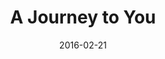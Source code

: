 ---
layout: default
modal-id: 5
date: 2016-02-21
title: A Journey to You
img: journey-to-you-thumb.gif
alt: image-alt
project-date: January 2015
download: <a href="http://globalgamejam.org/2015/games/journey-you" target="_blank">GGJ Submission</a>
source: <a href="http://globalgamejam.org/2015/games/journey-you" target="_blank">GGJ Submission</a>
description: A Journey to You is a mirror platformer where you try to reunite two long-lost lovers. The arrow keys will move both characters at the same time, and the spacebar will make both of them jump. The challenge is to find the correct sequence of movements that gets both characters to the doors at the same time. There's no transition set up for the last level, so nothing happens when you beat the game.
inspiration: This was my submission for Global Game Jam 2015. The theme was "What do we do now?" I worked with one other person, who was responsible for art assets, prefab creation, and animation. I handled programming, level design, UI design, and sound design. The inspiration was that the two characters could only end up together if their lives followed a very specific sequence of events. The player must maintain that sequence, so the characters can be in the right place at the right time.
---